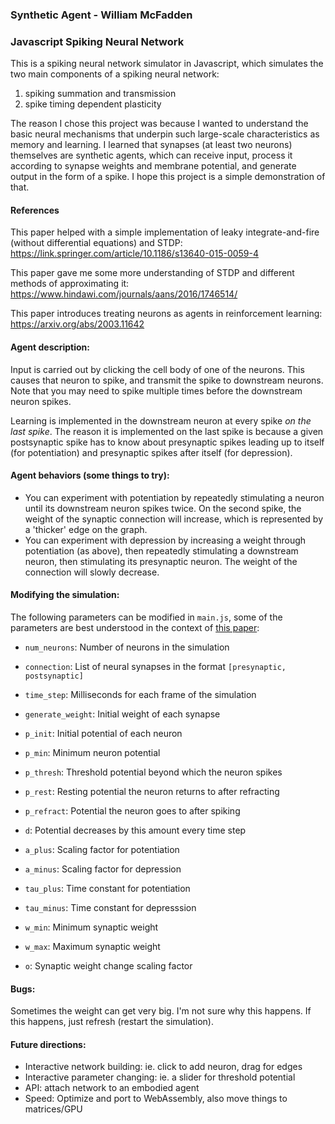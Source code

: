 ### Synthetic Agent - William McFadden
### Javascript Spiking Neural Network

This is a spiking neural network simulator in Javascript, which simulates the two main components of a spiking neural network:
1. spiking summation and transmission
2. spike timing dependent plasticity

The reason I chose this project was because I wanted to understand the basic neural mechanisms that underpin such large-scale characteristics as memory and learning. I learned that synapses (at least two neurons) themselves are synthetic agents, which can receive input, process it according to synapse weights and membrane potential, and generate output in the form of a spike. I hope this project is a simple demonstration of that.

#### References
This paper helped with a simple implementation of leaky integrate-and-fire (without differential equations) and STDP:
https://link.springer.com/article/10.1186/s13640-015-0059-4

This paper gave me some more understanding of STDP and different methods of approximating it:
https://www.hindawi.com/journals/aans/2016/1746514/

This paper introduces treating neurons as agents in reinforcement learning:
https://arxiv.org/abs/2003.11642


#### Agent description:
Input is carried out by clicking the cell body of one of the neurons. This causes that neuron to spike, and transmit the spike to downstream neurons. Note that you may need to spike multiple times before the downstream neuron spikes.

Learning is implemented in the downstream neuron at every spike *on the last spike*. The reason it is implemented on the last spike is because a given postsynaptic spike has to know about presynaptic spikes leading up to itself (for potentiation) and presynaptic spikes after itself (for depression).

#### Agent behaviors (some things to try):
- You can experiment with potentiation by repeatedly stimulating a neuron until its downstream neuron spikes twice. On the second spike, the weight of the synaptic connection will increase, which is represented by a 'thicker' edge on the graph.
- You can experiment with depression by increasing a weight through potentiation (as above), then repeatedly stimulating a downstream neuron, then stimulating its presynaptic neuron. The weight of the connection will slowly decrease.

#### Modifying the simulation:
The following parameters can be modified in `main.js`, some of the parameters are best understood in the context of [this paper](https://link.springer.com/article/10.1186/s13640-015-0059-4):
- `num_neurons`: Number of neurons in the simulation
- `connection`: List of neural synapses in the format `[presynaptic, postsynaptic]`
- `time_step`: Milliseconds for each frame of the simulation

- `generate_weight`: Initial weight of each synapse
- `p_init`: Initial potential of each neuron
- `p_min`: Minimum neuron potential
- `p_thresh`: Threshold potential beyond which the neuron spikes
- `p_rest`: Resting potential the neuron returns to after refracting
- `p_refract`: Potential the neuron goes to after spiking
- `d`: Potential decreases by this amount every time step

- `a_plus`: Scaling factor for potentiation
- `a_minus`: Scaling factor for depression
- `tau_plus`: Time constant for potentiation
- `tau_minus`: Time constant for depresssion
- `w_min`: Minimum synaptic weight
- `w_max`: Maximum synaptic weight
- `o`: Synaptic weight change scaling factor

#### Bugs:
Sometimes the weight can get very big. I'm not sure why this happens. If this happens, just refresh (restart the simulation).

#### Future directions:
- Interactive network building: ie. click to add neuron, drag for edges
- Interactive parameter changing: ie. a slider for threshold potential
- API: attach network to an embodied agent
- Speed: Optimize and port to WebAssembly, also move things to matrices/GPU


